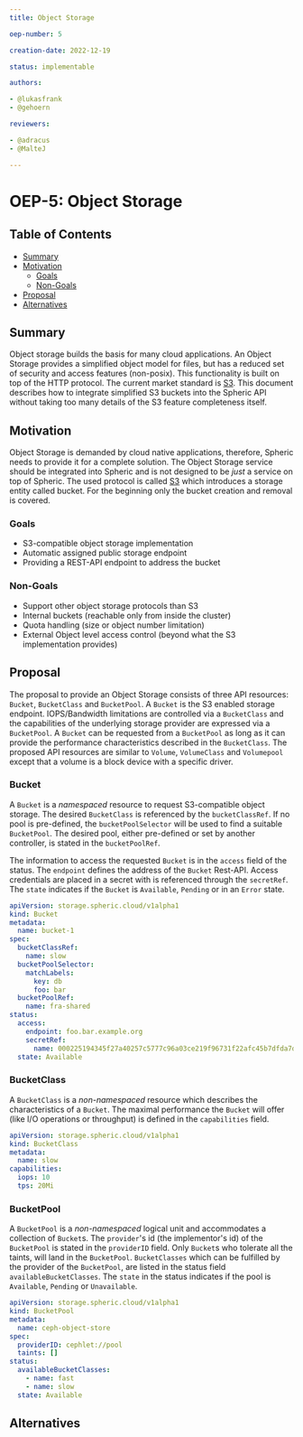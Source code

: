 ```yaml
---
title: Object Storage

oep-number: 5

creation-date: 2022-12-19

status: implementable

authors:

- @lukasfrank
- @gehoern

reviewers:

- @adracus
- @MalteJ

---
```


# OEP-5: Object Storage

## Table of Contents

- [Summary](#summary)
- [Motivation](#motivation)
    - [Goals](#goals)
    - [Non-Goals](#non-goals)
- [Proposal](#proposal)
- [Alternatives](#alternatives)

## Summary
Object storage builds the basis for many cloud applications. An Object Storage provides a simplified object 
model for files, but has a reduced set of security and access features (non-posix). This functionality is built on top 
of the HTTP protocol. The current market standard is [S3](https://docs.aws.amazon.com/AmazonS3/latest/API/Type_API_Reference.html). 
This document describes how to integrate simplified S3 buckets into the Spheric API without taking too many details of 
the S3 feature completeness itself.

## Motivation
Object Storage is demanded by cloud native applications, therefore, Spheric needs to provide it for a complete solution.
The Object Storage service should be integrated into Spheric and is not designed 
to be _just_ a service on top of Spheric. The used protocol is called [S3](https://docs.aws.amazon.com/AmazonS3/latest/API/Type_API_Reference.html)
which introduces a storage entity called bucket. For the beginning only the bucket creation and removal is covered.

### Goals
- S3-compatible object storage implementation
- Automatic assigned public storage endpoint 
- Providing a REST-API endpoint to address the bucket

### Non-Goals
- Support other object storage protocols than S3
- Internal buckets (reachable only from inside the cluster)
- Quota handling (size or object number limitation)
- External Object level access control (beyond what the S3 implementation provides)

## Proposal
The proposal to provide an Object Storage consists of three API resources: `Bucket`, `BucketClass` and `BucketPool`. 
A `Bucket` is the S3 enabled storage endpoint. IOPS/Bandwidth limitations are controlled via a `BucketClass` and the 
capabilities of the underlying storage provider are expressed via a `BucketPool`. A `Bucket` can be requested 
from a `BucketPool` as long as it can provide the performance characteristics described in the `BucketClass`. 
The proposed API resources are similar to `Volume`, `VolumeClass` and `Volumepool` except that a volume is a 
block device with a specific driver.


### Bucket

A `Bucket` is a *namespaced* resource to request S3-compatible object storage.
The desired `BucketClass` is referenced by the `bucketClassRef`. If no pool is pre-defined, 
the `bucketPoolSelector` will be used to find a suitable `BucketPool`.  The desired pool, either pre-defined or 
set by another controller, is stated in the `bucketPoolRef`.

The information to access the requested `Bucket` is in the `access` field of the status. 
The `endpoint` defines the address of the `Bucket` Rest-API. Access credentials are placed in a secret with is referenced 
through the `secretRef`. The `state` indicates if the `Bucket` is `Available`, `Pending` or in an `Error` state.

[//]: # (@formatter:off)
```yaml
apiVersion: storage.spheric.cloud/v1alpha1
kind: Bucket
metadata:
  name: bucket-1
spec:
  bucketClassRef:
    name: slow
  bucketPoolSelector:
    matchLabels:
      key: db
      foo: bar
  bucketPoolRef:
    name: fra-shared
status:
  access:
    endpoint: foo.bar.example.org 
    secretRef:
      name: 000225194345f27a40257c5777c96a03ce219f96731f22afc45b7dfda7d077d
  state: Available
```
[//]: # (@formatter:on)

### BucketClass

A `BucketClass` is a *non-namespaced* resource which describes the characteristics of a `Bucket`. The maximal 
performance the `Bucket` will offer (like I/O operations or throughput) is defined in the `capabilities` field.

[//]: # (@formatter:off)
```yaml
apiVersion: storage.spheric.cloud/v1alpha1
kind: BucketClass
metadata:
  name: slow
capabilities:
  iops: 10
  tps: 20Mi
```
[//]: # (@formatter:on)

### BucketPool

A `BucketPool` is a *non-namespaced* logical unit and accommodates a collection of `Bucket`s. 
The `provider`'s id (the implementor's id) of the `BucketPool` is stated in the `providerID` field. 
Only `Bucket`s who tolerate all the taints, will land in the `BucketPool`. `BucketClasses` which can be fulfilled by 
the provider of the `BucketPool`, are listed in the status field `availableBucketClasses`. The `state` in the status 
indicates if the pool is `Available`, `Pending` or `Unavailable`.

[//]: # (@formatter:off)
```yaml
apiVersion: storage.spheric.cloud/v1alpha1
kind: BucketPool
metadata:
  name: ceph-object-store
spec:
  providerID: cephlet://pool
  taints: []
status:
  availableBucketClasses:
    - name: fast
    - name: slow
  state: Available
```
[//]: # (@formatter:on)

## Alternatives
